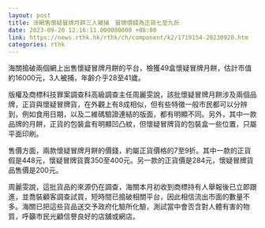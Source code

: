 ```yaml
---
layout: post
title: 涉網售懷疑冒牌月餅三人被捕　冒牌價錢為正貨七至九折
date: 2023-09-20 12:16:11.000000000 +08:00
link: https://news.rthk.hk/rthk/ch/component/k2/1719154-20230920.htm
categories: rthk
---
```


海關搗破兩個網上出售懷疑冒牌月餅的平台，檢獲49盒懷疑冒牌月餅，估計市值約16000元，3人被捕，年齡介乎28至41歲。

版權及商標科技罪案調查科高級調查主任周麗雯說，該批懷疑冒牌月餅涉及兩個品牌，正貨與懷疑冒牌貨，在外觀上有8成相似，但有些特徵一般市民都可以分辨到，例如食用日期，以及二維碼驗證連結的版面，都有明顯不同。另外，其中一款品牌的月餅，正貨的包裝盒有明顯凹凸紋，但懷疑冒牌貨的包裝盒一些位置，只屬平面印刷。

售價方面，兩款懷疑冒牌月餅的價錢，約屬正貨價格的7至9折。其中一款的正貨假是448元，懷疑冒牌貨賣350至400元。另一款的正貨價是284元，懷疑冒牌貨品售價是200元。

周麗雯說，這批貨品的來源仍在調查，海關本月初收到商標持有人舉報後已立即跟進，並喬裝顧客調查試買，短時間已搗破相關平台，因此相信流出市面的數量不多。海關已把這些貨品送交予政府化驗所化驗，測試當中會否含對人體有害的物質，呼籲市民光顧信譽良好的店舖或網店。
